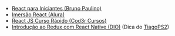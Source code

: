   - [React para Iniciantes (Bruno Paulino)](https://www.udemy.com/course/react-para-iniciantes-free/)
  - [Imersão React (Alura)](https://www.alura.com.br/imersao-react?gclid=Cj0KCQjw48OaBhDWARIsAMd966DwhnR1PB9mEDqGIKMA6BFn9acEt_g_Wi6JAnC0YLEou6xvF9IRiz8aArw7EALw_wcB)
  - [React JS Curso Rápido (Cod3r Cursos)](https://www.youtube.com/watch?v=XQxitgyZ_S4)
  - [Introdução ao Redux com React Native (DIO)](https://web.dio.me/course/desenvolvendo-aplicativos-moveis-com-redux-e-react-native/learning/ea3a34ec-f65e-497b-b47e-d0f6e8e033db/?back=/home) (Dica do [TiagoPS2](https://github.com/TiagoPS2))
